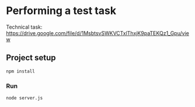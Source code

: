 # Performing a test task 
Technical task: https://drive.google.com/file/d/1MsbtsvSWKVCTxlThxjK9paTEKQz1_Gpu/view


## Project setup
```
npm install
```

### Run
```
node server.js
```
